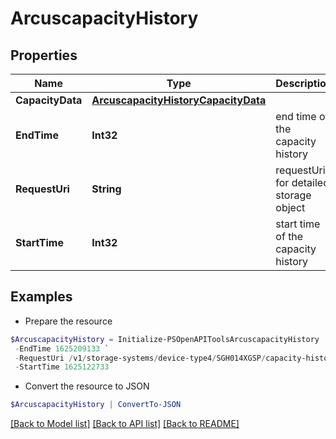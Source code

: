 # ArcuscapacityHistory
## Properties

Name | Type | Description | Notes
------------ | ------------- | ------------- | -------------
**CapacityData** | [**ArcuscapacityHistoryCapacityData**](ArcuscapacityHistoryCapacityData.md) |  | [optional] 
**EndTime** | **Int32** | end time of the capacity history | [optional] 
**RequestUri** | **String** | requestUri for detailed storage object | [optional] 
**StartTime** | **Int32** | start time of the capacity history | [optional] 

## Examples

- Prepare the resource
```powershell
$ArcuscapacityHistory = Initialize-PSOpenAPIToolsArcuscapacityHistory  -CapacityData null `
 -EndTime 1625209133 `
 -RequestUri /v1/storage-systems/device-type4/SGH014XGSP/capacity-history `
 -StartTime 1625122733
```

- Convert the resource to JSON
```powershell
$ArcuscapacityHistory | ConvertTo-JSON
```

[[Back to Model list]](../README.md#documentation-for-models) [[Back to API list]](../README.md#documentation-for-api-endpoints) [[Back to README]](../README.md)

